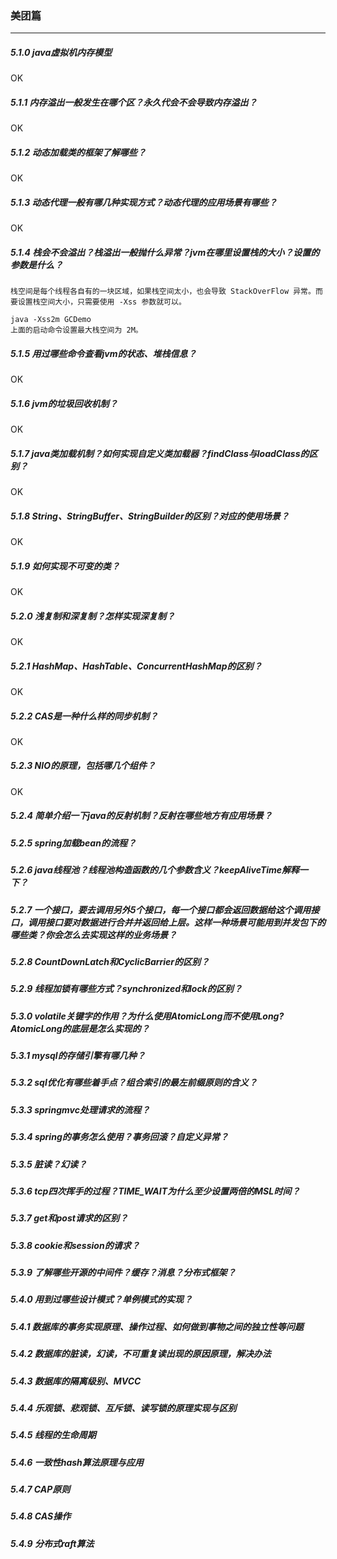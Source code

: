 <h3 id="5">美团篇</h3>

---

##### 5.1.0 java虚拟机内存模型
OK
##### 5.1.1 内存溢出一般发生在哪个区？永久代会不会导致内存溢出？
OK
##### 5.1.2 动态加载类的框架了解哪些？
OK
##### 5.1.3 动态代理一般有哪几种实现方式？动态代理的应用场景有哪些？
OK
##### 5.1.4 栈会不会溢出？栈溢出一般抛什么异常？jvm在哪里设置栈的大小？设置的参数是什么？

    栈空间是每个线程各自有的一块区域，如果栈空间太小，也会导致 StackOverFlow 异常。而要设置栈空间大小，只需要使用 -Xss 参数就可以。
    
    java -Xss2m GCDemo
    上面的启动命令设置最大栈空间为 2M。


##### 5.1.5 用过哪些命令查看jvm的状态、堆栈信息？
OK
##### 5.1.6 jvm的垃圾回收机制？
OK
##### 5.1.7 java类加载机制？如何实现自定义类加载器？findClass与loadClass的区别？
OK
##### 5.1.8 String、StringBuffer、StringBuilder的区别？对应的使用场景？
OK
##### 5.1.9 如何实现不可变的类？
OK
##### 5.2.0 浅复制和深复制？怎样实现深复制？
OK
##### 5.2.1 HashMap、HashTable、ConcurrentHashMap的区别？
OK
##### 5.2.2 CAS是一种什么样的同步机制？
OK
##### 5.2.3 NIO的原理，包括哪几个组件？
OK

##### 5.2.4 简单介绍一下java的反射机制？反射在哪些地方有应用场景？

##### 5.2.5 spring加载bean的流程？

##### 5.2.6 java线程池？线程池构造函数的几个参数含义？keepAliveTime解释一下？

##### 5.2.7 一个接口，要去调用另外5个接口，每一个接口都会返回数据给这个调用接口，调用接口要对数据进行合并并返回给上层。这样一种场景可能用到并发包下的哪些类？你会怎么去实现这样的业务场景？

##### 5.2.8 CountDownLatch和CyclicBarrier的区别？

##### 5.2.9 线程加锁有哪些方式？synchronized和lock的区别？

##### 5.3.0 volatile关键字的作用？为什么使用AtomicLong而不使用Long?AtomicLong的底层是怎么实现的？

##### 5.3.1 mysql的存储引擎有哪几种？

##### 5.3.2 sql优化有哪些着手点？组合索引的最左前缀原则的含义？

##### 5.3.3 springmvc处理请求的流程？

##### 5.3.4 spring的事务怎么使用？事务回滚？自定义异常？

##### 5.3.5 脏读？幻读？

##### 5.3.6 tcp四次挥手的过程？TIME_WAIT为什么至少设置两倍的MSL时间？

##### 5.3.7 get和post请求的区别？

##### 5.3.8 cookie和session的请求？

##### 5.3.9 了解哪些开源的中间件？缓存？消息？分布式框架？

##### 5.4.0 用到过哪些设计模式？单例模式的实现？

##### 5.4.1 数据库的事务实现原理、操作过程、如何做到事物之间的独立性等问题

##### 5.4.2 数据库的脏读，幻读，不可重复读出现的原因原理，解决办法

##### 5.4.3 数据库的隔离级别、MVCC

##### 5.4.4 乐观锁、悲观锁、互斥锁、读写锁的原理实现与区别

##### 5.4.5 线程的生命周期

##### 5.4.6 一致性hash算法原理与应用

##### 5.4.7 CAP原则

##### 5.4.8 CAS操作

##### 5.4.9 分布式raft算法